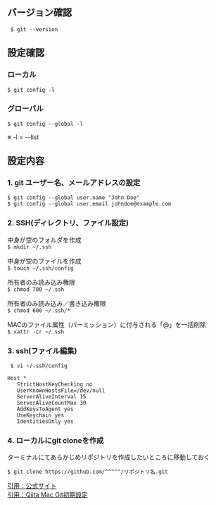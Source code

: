  
 ## バージョン確認  
 ``` $ git --version```  

 ## 設定確認  
 ### ローカル  
 ``` $ git config -l ```  
 ### グローバル  
 ``` $ git config --global -l ```  
 
 ※ -l = --list  

## 設定内容  
### 1. git ユーザー名、メールアドレスの設定  
 ``` 
$ git config --global user.name "John Doe"  
$ git config --global user.email johndoe@example.com  
 ```  

### 2. SSH(ディレクトリ、ファイル設定)   

中身が空のフォルダを作成  
 ``` $ mkdir ~/.ssh ```  

中身が空のファイルを作成   
 ``` $ touch ~/.ssh/config ```  

所有者のみ読み込み権限  
 ``` $ chmod 700 ~/.ssh ```  

所有者のみ読み込み／書き込み権限  
 ``` $ chmod 600 ~/.ssh/* ```  

MACのファイル属性（パーミッション）に付与される「@」を一括削除  
 ``` $ xattr -cr ~/.ssh ```  

### 3. ssh(ファイル編集)  

``` $ vi ~/.ssh/config``` 

``` 
Host *   
   StrictHostKeyChecking no 
   UserKnownHostsFile=/dev/null   
   ServerAliveInterval 15   
   ServerAliveCountMax 30  
   AddKeysToAgent yes  
   UseKeychain yes  
   IdentitiesOnly yes  
```    

### 4. ローカルにgit cloneを作成  
ターミナルにてあらかじめリポジトリを作成したいところに移動しておく  
``` 
$ git clone https://github.com/^^^^^/リポジトリ名.git 
```

[引用：公式サイト](https://git-scm.com/book/ja/v2/Git-%E3%81%AE%E3%82%AB%E3%82%B9%E3%82%BF%E3%83%9E%E3%82%A4%E3%82%BA-Git-%E3%81%AE%E8%A8%AD%E5%AE%9A)  
[引用：Qiita Mac Git初期設定](https://qiita.com/ucan-lab/items/aadbedcacbc2ac86a2b3#ssh-config)







